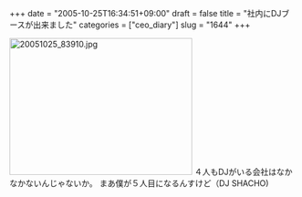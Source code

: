 +++
date = "2005-10-25T16:34:51+09:00"
draft = false
title = "社内にDJブースが出来ました"
categories = ["ceo_diary"]
slug = "1644"
+++

<img src="http://ieiriblog.img.jugem.cc/20051025_83910.jpg" class="pict" width="320" height="240" alt="20051025_83910.jpg" />
４人もDJがいる会社はなかなかないんじゃないか。
まあ僕が５人目になるんすけど（DJ SHACHO)
